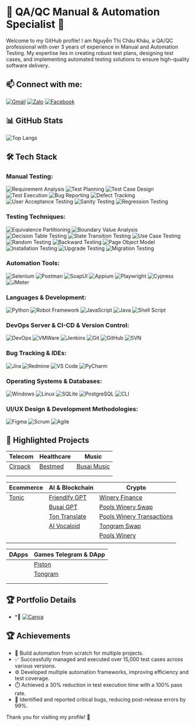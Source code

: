 # 🌟 QA/QC Manual & Automation Specialist 🌟

Welcome to my GitHub profile! I am Nguyễn Thị Châu Khâu, a QA/QC professional with over 3 years of experience in Manual and Automation Testing. My expertise lies in creating robust test plans, designing test cases, and implementing automated testing solutions to ensure high-quality software delivery.

## 📫 Connect with me:
[![Gmail](https://img.shields.io/badge/-Gmail-red?style=flat&logo=gmail)](mailto:chaukhau2000@gmail.com)
[![Zalo](https://img.shields.io/badge/-Zalo-0078D4?style=flat&logo=zalo)](https://zalo.me/0327720369) 
[![Facebook](https://img.shields.io/badge/-Facebook-1877F2?style=flat&logo=facebook&logoColor=white)](https://www.facebook.com/phu.nick.186?mibextid=ZbWKwL)

## 📊 GitHub Stats
![Top Langs](https://github-readme-stats.vercel.app/api/top-langs/?username=chaukhau19&layout=compact&theme=radical)

## 🛠️ Tech Stack

### **Manual Testing:**
![Requirement Analysis](https://img.shields.io/badge/-Requirement_Analysis-FF5733?style=flat) 
![Test Planning](https://img.shields.io/badge/-Test_Planning-F39C12?style=flat) 
![Test Case Design](https://img.shields.io/badge/-Test_Case_Design-FFC300?style=flat) 
![Test Execution](https://img.shields.io/badge/-Test_Execution-007BFF?style=flat) 
![Bug Reporting](https://img.shields.io/badge/-Bug_Reporting-DAF7A6?style=flat) 
![Defect Tracking](https://img.shields.io/badge/-Defect_Tracking-28A745?style=flat) 
![User Acceptance Testing](https://img.shields.io/badge/-User_Acceptance_Testing-8E44AD?style=flat) 
![Sanity Testing](https://img.shields.io/badge/-Sanity_Testing-8E44AD?style=flat) 
![Regression Testing](https://img.shields.io/badge/-Regression_Testing-581845?style=flat) 

### **Testing Techniques:**
![Equivalence Partitioning](https://img.shields.io/badge/-Equivalence_Partitioning-FF5733?style=flat) 
![Boundary Value Analysis](https://img.shields.io/badge/-Boundary_Value_Analysis-F39C12?style=flat) 
![Decision Table Testing](https://img.shields.io/badge/-Decision_Table_Testing-FFC300?style=flat) 
![State Transition Testing](https://img.shields.io/badge/-State_Transition_Testing-007BFF?style=flat) 
![Use Case Testing](https://img.shields.io/badge/-Use_Case_Testing-DAF7A6?style=flat) 
![Random Testing](https://img.shields.io/badge/-Random_Testing-581845?style=flat) 
![Backward Testing](https://img.shields.io/badge/-Backward_Testing-28A745?style=flat) 
![Page Object Model](https://img.shields.io/badge/-Page_Object_Model-8E44AD?style=flat) 
![Installation Testing](https://img.shields.io/badge/-Installation_Testing-581845?style=flat) 
![Upgrade Testing](https://img.shields.io/badge/-Upgrade_Testing-FF5733?style=flat) 
![Migration Testing](https://img.shields.io/badge/-Migration_Testing-F39C12?style=flat) 

### **Automation Tools:**
![Selenium](https://img.shields.io/badge/-Selenium-blue?style=flat&logo=selenium) 
![Postman](https://img.shields.io/badge/-Postman-orange?style=flat&logo=postman) 
![SoapUI](https://img.shields.io/badge/-SoapUI-green?style=flat&logo=soapui)
![Appium](https://img.shields.io/badge/-Appium-purple?style=flat&logo=appium)
![Playwright](https://img.shields.io/badge/-Playwright-brightgreen?style=flat&logo=playwright)
![Cypress](https://img.shields.io/badge/-Cypress-darkgreen?style=flat&logo=cypress)
![JMeter](https://img.shields.io/badge/-JMeter-red?style=flat&logo=apachejmeter)

### **Languages & Development:**
![Python](https://img.shields.io/badge/-Python-blue?style=flat) 
![Robot Framework](https://img.shields.io/badge/-Robot_Framework-green?style=flat&logo=robotframework)
![JavaScript](https://img.shields.io/badge/-JavaScript-yellow?style=flat&logo=JavaScript)
![Java](https://img.shields.io/badge/-Java-red?style=flat&logo=Java)
![Shell Script](https://img.shields.io/badge/-Shell_Script-2E7C2E?style=flat&logo=gnu-bash)

### **DevOps Server & CI-CD & Version Control:**
![DevOps](https://img.shields.io/badge/-DevOps-0E76A8?style=flat&logo=devops)
![VMWare](https://img.shields.io/badge/-VMWare-0078D4?style=flat&logo=vmware)
![Jenkins](https://img.shields.io/badge/-Jenkins-D24939?style=flat&logo=jenkins)
![Git](https://img.shields.io/badge/-Git-black?style=flat&logo=git) 
![GitHub](https://img.shields.io/badge/-GitHub-grey?style=flat&logo=github) 
![SVN](https://img.shields.io/badge/-SVN-blue?style=flat&logo=subversion)

### **Bug Tracking & IDEs:**
![Jira](https://img.shields.io/badge/-Jira-0052CC?style=flat&logo=jira) 
![Redmine](https://img.shields.io/badge/-Redmine-8B0000?style=flat&logo=redmine)
![VS Code](https://img.shields.io/badge/-VS_Code-blue?style=flat&logo=visualstudiocode) 
![PyCharm](https://img.shields.io/badge/-PyCharm-green?style=flat&logo=pycharm)

### **Operating Systems & Databases:**
![Windows](https://img.shields.io/badge/-Windows-0078D4?style=flat&logo=microsoftwindows) 
![Linux](https://img.shields.io/badge/-Linux-FCC624?style=flat&logo=linux)
![SQLite](https://img.shields.io/badge/-SQLite-003B57?style=flat) 
![PostgreSQL](https://img.shields.io/badge/-PostgreSQL-336791?style=flat&logo=postgresql)
![CLI](https://img.shields.io/badge/-CLI-2E7C2E?style=flat&logo=gnu-bash)

### **UI/UX Design & Development Methodologies:**
![Figma](https://img.shields.io/badge/-Figma-F24E1E?style=flat&logo=figma)
![Scrum](https://img.shields.io/badge/-Scrum-DA1212?style=flat)
![Agile](https://img.shields.io/badge/-Agile-28A745?style=flat)

## 🌿 Highlighted Projects

| **Telecom**                                          | **Healthcare**                                      | **Music**                                                                  |
|------------------------------------------------------|-----------------------------------------------------|----------------------------------------------------------------------------|
| [Cirpack](https://www.cirpack.com/)                  | [Bestmed](https://bestmed.au/)                      | [Busai Music](https://music.busai.me/new_music)                            |
|                                                      |                                                     |                                                                            |
|                                                      |                                                     |                                                                            |


| **Ecommerce**                                        | **AI & Blockchain**                                 | **Crypto**                                                                 |
|------------------------------------------------------|-----------------------------------------------------|----------------------------------------------------------------------------|
| [Tonic](https://tonic.tongram.app/en)                | [Friendify GPT](https://friendify.ai/)              | [Winery Finance](https://winery.finance/info/overview)                     |
|                                                      | [Busai GPT](https://gpt.busai.me/)                  | [Pools Winery Swap](https://swap.poolswinery.it/swap)                      |
|                                                      | [Ton Translate](https://gpt.busai.me/welcome)       | [Pools Winery Transactions](https://bridge.poolswinery.it/transactions)    |
|                                                      | [AI Vocaloid](https://ari.aurumai.io/dashboard/)    | [Tongram Swap](https://dex.tongram.app/)                                   |
|                                                      |                                                     | [Pools Winery](https://poolswinery.it/)                                    |
|                                                      |                                                     |                                                                            |


| **DApps**                                                 | **Games Telegram & DApp**                              |
|---------------------------------------------------------- |--------------------------------------------------------|
|                                                           | [Piston](https://t.me/piston_dev_bot/pistonhubdev)     |
|                                                           | [Tongram](https://tongram.app/)                        |
|                                                           |                                                        |
|                                                           |                                                        |

## 🏆 Portfolio Details
-  *💼 [![Canva](https://img.shields.io/badge/-Canva-00BDAA?style=flat&logo=canva)](https://s.net.vn/2w4i)

## 🏆 Achievements

- 🚀 Build automation from scratch for multiple projects.
- ✅ Successfully managed and executed over 15,000 test cases across various versions.
- ⚙️ Developed multiple automation frameworks, improving efficiency and test coverage.
- ⏱️ Achieved a 30% reduction in test execution time with a 100% pass rate.
- 🐞 Identified and reported critical bugs, reducing post-release errors by 99%.

Thank you for visiting my profile! 🌟
